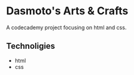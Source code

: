 # Dasmoto's Arts & Crafts
A codecademy project focusing on html and css.

## Technoligies
+ html
+ css